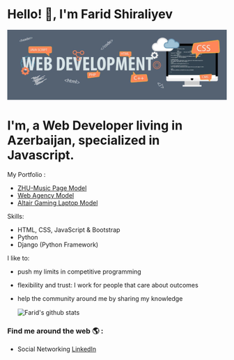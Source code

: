# Hello! 👋, I'm Farid Shiraliyev

![logo](https://github.com/faridalz/faridalz/blob/main/web.jpg)


# I'm, a Web Developer living in Azerbaijan, specialized in **Javascript**.


My Portfolio :

* [ZHU-Music Page Model](https://faridalz.github.io/music/zhu.html)
* [Web Agency Model](https://faridalz.github.io/landing/home.html)
* [Altair Gaming Laptop Model](https://faridalz.github.io/gaming/altair.html)

Skills:
- HTML, CSS, JavaScript & Bootstrap
- Python
- Django (Python Framework)

I like to:
- push my limits in competitive programming
- flexibility and trust: I work for people that care about outcomes
- help the community around me by sharing my knowledge


  <img align="center" src="https://github-readme-stats.vercel.app/api/top-langs/?username=faridalz&title_color=fff&text_color=9f9f9f&bg_color=151515&hide=jupyter%20notebook" alt="Farid's github stats" />



### Find me around the web 🌎 :
- Social Networking [LinkedIn](https://www.linkedin.com/in/farid131/)
